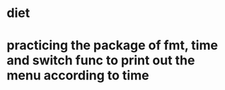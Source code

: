 # diet
# practicing the package of fmt, time and switch func to print out the menu according to time

